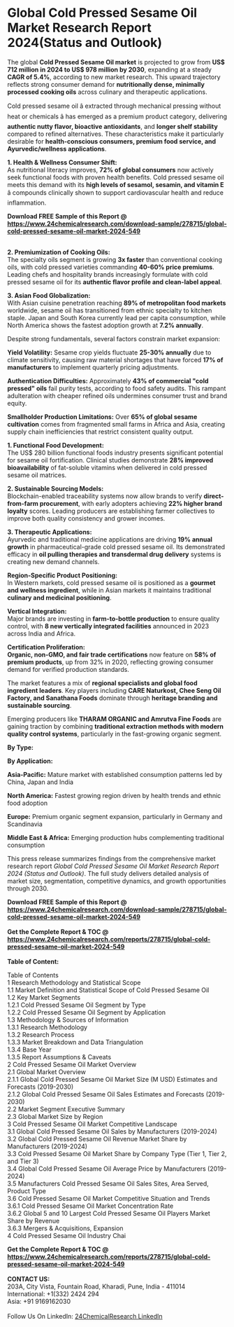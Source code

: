 <h1>Global Cold Pressed Sesame Oil Market Research Report 2024(Status and Outlook)</h1><p>The global <strong>Cold Pressed Sesame Oil market</strong> is projected to grow from <strong>US$ 712 million in 2024 to US$ 978 million by 2030</strong>, expanding at a steady <strong>CAGR of 5.4%</strong>, according to new market research. This upward trajectory reflects strong consumer demand for <strong>nutritionally dense, minimally processed cooking oils</strong> across culinary and therapeutic applications.</p><p>Cold pressed sesame oil â extracted through mechanical pressing without heat or chemicals â has emerged as a premium product category, delivering <strong>authentic nutty flavor, bioactive antioxidants</strong>, and <strong>longer shelf stability</strong> compared to refined alternatives. These characteristics make it particularly desirable for <strong>health-conscious consumers, premium food service, and Ayurvedic/wellness applications</strong>.</p><p><strong>1. Health &amp; Wellness Consumer Shift:</strong><br>
As nutritional literacy improves, <strong>72% of global consumers</strong> now actively seek functional foods with proven health benefits. Cold pressed sesame oil meets this demand with its <strong>high levels of sesamol, sesamin, and vitamin E</strong> â compounds clinically shown to support cardiovascular health and reduce inflammation.</p><div><b>Download FREE Sample of this Report @ 
            <a href="https://www.24chemicalresearch.com/download-sample/278715/global-cold-pressed-sesame-oil-market-2024-549">
            https://www.24chemicalresearch.com/download-sample/278715/global-cold-pressed-sesame-oil-market-2024-549</a></b></div><br><p><strong>2. Premiumization of Cooking Oils:</strong><br>
The specialty oils segment is growing <strong>3x faster</strong> than conventional cooking oils, with cold pressed varieties commanding <strong>40-60% price premiums</strong>. Leading chefs and hospitality brands increasingly formulate with cold pressed sesame oil for its <strong>authentic flavor profile and clean-label appeal</strong>.</p><p><strong>3. Asian Food Globalization:</strong><br>
With Asian cuisine penetration reaching <strong>89% of metropolitan food markets</strong> worldwide, sesame oil has transitioned from ethnic specialty to kitchen staple. Japan and South Korea currently lead per capita consumption, while North America shows the fastest adoption growth at <strong>7.2% annually</strong>.</p><p>Despite strong fundamentals, several factors constrain market expansion:</p><p><strong>Yield Volatility:</strong> Sesame crop yields fluctuate <strong>25-30% annually</strong> due to climate sensitivity, causing raw material shortages that have forced <strong>17% of manufacturers</strong> to implement quarterly pricing adjustments.</p><p><strong>Authentication Difficulties:</strong> Approximately <strong>43% of commercial "cold pressed" oils</strong> fail purity tests, according to food safety audits. This rampant adulteration with cheaper refined oils undermines consumer trust and brand equity.</p><p><strong>Smallholder Production Limitations:</strong> Over <strong>65% of global sesame cultivation</strong> comes from fragmented small farms in Africa and Asia, creating supply chain inefficiencies that restrict consistent quality output.</p><p><strong>1. Functional Food Development:<br>
</strong>The US$ 280 billion functional foods industry presents significant potential for sesame oil fortification. Clinical studies demonstrate <strong>28% improved bioavailability</strong> of fat-soluble vitamins when delivered in cold pressed sesame oil matrices.</p><p><strong>2. Sustainable Sourcing Models:</strong><br>
Blockchain-enabled traceability systems now allow brands to verify <strong>direct-from-farm procurement</strong>, with early adopters achieving <strong>22% higher brand loyalty</strong> scores. Leading producers are establishing farmer collectives to improve both quality consistency and grower incomes.</p><p><strong>3. Therapeutic Applications:</strong><br>
Ayurvedic and traditional medicine applications are driving <strong>19% annual growth</strong> in pharmaceutical-grade cold pressed sesame oil. Its demonstrated efficacy in <strong>oil pulling therapies and transdermal drug delivery</strong> systems is creating new demand channels.</p><p><strong>Region-Specific Product Positioning:</strong><br>
    In Western markets, cold pressed sesame oil is positioned as a <strong>gourmet and wellness ingredient</strong>, while in Asian markets it maintains traditional <strong>culinary and medicinal positioning</strong>.</p><p><strong>Vertical Integration:</strong><br>
    Major brands are investing in <strong>farm-to-bottle production</strong> to ensure quality control, with <strong>8 new vertically integrated facilities</strong> announced in 2023 across India and Africa.</p><p><strong>Certification Proliferation:</strong><br>
    <strong>Organic, non-GMO, and fair trade certifications</strong> now feature on <strong>58% of premium products</strong>, up from 32% in 2020, reflecting growing consumer demand for verified production standards.</p><p>The market features a mix of <strong>regional specialists and global food ingredient leaders</strong>. Key players including <strong>CARE Naturkost, Chee Seng Oil Factory, and Sanathana Foods</strong> dominate through <strong>heritage branding and sustainable sourcing</strong>.</p><p>Emerging producers like <strong>THARAM ORGANIC and Amrutva Fine Foods</strong> are gaining traction by combining <strong>traditional extraction methods with modern quality control systems</strong>, particularly in the fast-growing organic segment.</p><p><strong>By Type:</strong></p><p><strong>By Application:</strong></p><p><strong>Asia-Pacific:</strong> Mature market with established consumption patterns led by China, Japan and India</p><p><strong>North America:</strong> Fastest growing region driven by health trends and ethnic food adoption</p><p><strong>Europe:</strong> Premium organic segment expansion, particularly in Germany and Scandinavia</p><p><strong>Middle East &amp; Africa:</strong> Emerging production hubs complementing traditional consumption</p><p>This press release summarizes findings from the comprehensive market research report <em>Global Cold Pressed Sesame Oil Market Research Report 2024 (Status and Outlook)</em>. The full study delivers detailed analysis of market size, segmentation, competitive dynamics, and growth opportunities through 2030.</p><div><b>Download FREE Sample of this Report @ 
            <a href="https://www.24chemicalresearch.com/download-sample/278715/global-cold-pressed-sesame-oil-market-2024-549">
            https://www.24chemicalresearch.com/download-sample/278715/global-cold-pressed-sesame-oil-market-2024-549</a></b></div><br><div><b>Get the Complete Report & TOC @ 
            <a href="https://www.24chemicalresearch.com/reports/278715/global-cold-pressed-sesame-oil-market-2024-549">
            https://www.24chemicalresearch.com/reports/278715/global-cold-pressed-sesame-oil-market-2024-549</a></b></div><br>
            <b>Table of Content:</b><p>Table of Contents<br />
1 Research Methodology and Statistical Scope<br />
1.1 Market Definition and Statistical Scope of Cold Pressed Sesame Oil<br />
1.2 Key Market Segments<br />
1.2.1 Cold Pressed Sesame Oil Segment by Type<br />
1.2.2 Cold Pressed Sesame Oil Segment by Application<br />
1.3 Methodology & Sources of Information<br />
1.3.1 Research Methodology<br />
1.3.2 Research Process<br />
1.3.3 Market Breakdown and Data Triangulation<br />
1.3.4 Base Year<br />
1.3.5 Report Assumptions & Caveats<br />
2 Cold Pressed Sesame Oil Market Overview<br />
2.1 Global Market Overview<br />
2.1.1 Global Cold Pressed Sesame Oil Market Size (M USD) Estimates and Forecasts (2019-2030)<br />
2.1.2 Global Cold Pressed Sesame Oil Sales Estimates and Forecasts (2019-2030)<br />
2.2 Market Segment Executive Summary<br />
2.3 Global Market Size by Region<br />
3 Cold Pressed Sesame Oil Market Competitive Landscape<br />
3.1 Global Cold Pressed Sesame Oil Sales by Manufacturers (2019-2024)<br />
3.2 Global Cold Pressed Sesame Oil Revenue Market Share by Manufacturers (2019-2024)<br />
3.3 Cold Pressed Sesame Oil Market Share by Company Type (Tier 1, Tier 2, and Tier 3)<br />
3.4 Global Cold Pressed Sesame Oil Average Price by Manufacturers (2019-2024)<br />
3.5 Manufacturers Cold Pressed Sesame Oil Sales Sites, Area Served, Product Type<br />
3.6 Cold Pressed Sesame Oil Market Competitive Situation and Trends<br />
3.6.1 Cold Pressed Sesame Oil Market Concentration Rate<br />
3.6.2 Global 5 and 10 Largest Cold Pressed Sesame Oil Players Market Share by Revenue<br />
3.6.3 Mergers & Acquisitions, Expansion<br />
4 Cold Pressed Sesame Oil Industry Chai</p><div><b>Get the Complete Report & TOC @ 
            <a href="https://www.24chemicalresearch.com/reports/278715/global-cold-pressed-sesame-oil-market-2024-549">
            https://www.24chemicalresearch.com/reports/278715/global-cold-pressed-sesame-oil-market-2024-549</a></b></div><br><b>CONTACT US:</b><br>
            203A, City Vista, Fountain Road, Kharadi, Pune, India - 411014<br>
            International: +1(332) 2424 294<br>
            Asia: +91 9169162030 <br><br>
            Follow Us On LinkedIn: <a href="https://www.linkedin.com/company/24chemicalresearch/">24ChemicalResearch LinkedIn</a>